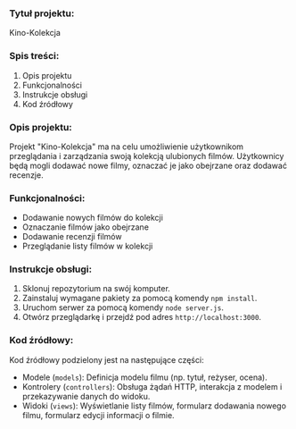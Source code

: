 ### Tytuł projektu:
Kino-Kolekcja

### Spis treści:
1. Opis projektu
2. Funkcjonalności
3. Instrukcje obsługi
4. Kod źródłowy

### Opis projektu:
Projekt "Kino-Kolekcja" ma na celu umożliwienie użytkownikom przeglądania i zarządzania swoją kolekcją ulubionych filmów. Użytkownicy będą mogli dodawać nowe filmy, oznaczać je jako obejrzane oraz dodawać recenzje.

### Funkcjonalności:
- Dodawanie nowych filmów do kolekcji
- Oznaczanie filmów jako obejrzane
- Dodawanie recenzji filmów
- Przeglądanie listy filmów w kolekcji

### Instrukcje obsługi:
1. Sklonuj repozytorium na swój komputer.
2. Zainstaluj wymagane pakiety za pomocą komendy `npm install`.
3. Uruchom serwer za pomocą komendy `node server.js`.
4. Otwórz przeglądarkę i przejdź pod adres `http://localhost:3000`.

### Kod źródłowy:
Kod źródłowy podzielony jest na następujące części:
- Modele (`models`): Definicja modelu filmu (np. tytuł, reżyser, ocena).
- Kontrolery (`controllers`): Obsługa żądań HTTP, interakcja z modelem i przekazywanie danych do widoku.
- Widoki (`views`): Wyświetlanie listy filmów, formularz dodawania nowego filmu, formularz edycji informacji o filmie.
